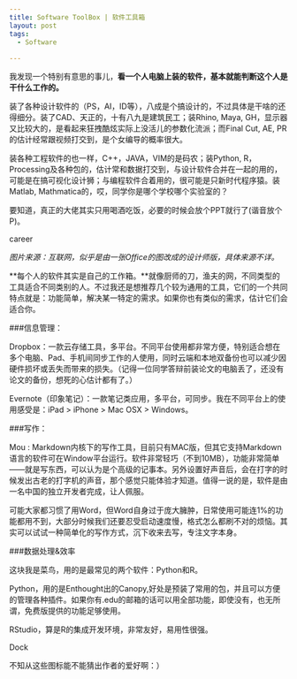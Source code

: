 ```yaml
---
title: Software ToolBox | 软件工具箱
layout: post
tags:
  - Software
  
---
```



我发现一个特别有意思的事儿，**看一个人电脑上装的软件，基本就能判断这个人是干什么工作的。**

装了各种设计软件的（PS，AI，ID等），八成是个搞设计的，不过具体是干啥的还得细分。装了CAD、天正的，十有八九是建筑民工；装Rhino, Maya, GH，显示器又比较大的，是看起来狂拽酷炫实际上没活儿的参数化流派；而Final Cut, AE, PR的估计经常跟视频打交到，是个女编导的概率很大。

装各种工程软件的也一样，C++，JAVA，VIM的是码农；装Python, R，Processing及各种包的，估计常和数据打交到，与设计软件合并在一起的用的，可能是在搞可视化设计狮；与编程软件合着用的，很可能是只新时代程序猿。装Matlab, Mathmatica的，哎，同学你是哪个学校哪个实验室的？

要知道，真正的大佬其实只用喝酒吃饭，必要的时候会放个PPT就行了(谐音放个P)。

career

*图片来源：互联网，似乎是由一张Office的图改成的设计师版，具体来源不详。*

**每个人的软件其实是自己的工作箱。**就像厨师的刀，渔夫的网，不同类型的工具适合不同类别的人。不过我还是想推荐几个较为通用的工具，它们的一个共同特点就是：功能简单，解决某一特定的需求。如果你也有类似的需求，估计它们会适合你。

###信息管理：

Dropbox：一款云存储工具，多平台。不同平台使用都非常方便，特别适合想在多个电脑、Pad、手机间同步工作的人使用，同时云端和本地双备份也可以减少因硬件损坏或丢失而带来的损失。（记得一位同学答辩前装论文的电脑丢了，还没有论文的备份，想死的心估计都有了。）

Evernote（印象笔记）：一款笔记类应用，多平台，可同步。我在不同平台上的使用感受是：iPad > iPhone > Mac OSX > Windows。

###写作：

Mou : Markdown内核下的写作工具，目前只有MAC版，但其它支持Markdown语言的软件可在Window平台运行。软件非常轻巧（不到10MB），功能非常简单——就是写东西，可以认为是个高级的记事本。另外设置好声音后，会在打字的时候发出古老的打字机的声音，那个感觉只能体验才知道。值得一说的是，软件是由一名中国的独立开发者完成，让人佩服。

可能大家都习惯了用Word，但Word自身过于庞大臃肿，日常使用可能连1%的功能都用不到，大部分时候我们还要忍受启动速度慢，格式怎么都刷不对的烦恼。其实可以试试一种简单化的写作方式，沉下收来去写，专注文字本身。

###数据处理&效率

这块我是菜鸟，用的是最常见的两个软件：Python和R。

Python，用的是Enthought出的Canopy,好处是预装了常用的包，并且可以方便的管理各种插件。如果你有.edu的邮箱的话可以用全部功能，即使没有，也无所谓，免费版提供的功能足够使用。

RStudio，算是R的集成开发环境，非常友好，易用性很强。

Dock

不知从这些图标能不能猜出作者的爱好啊：）
